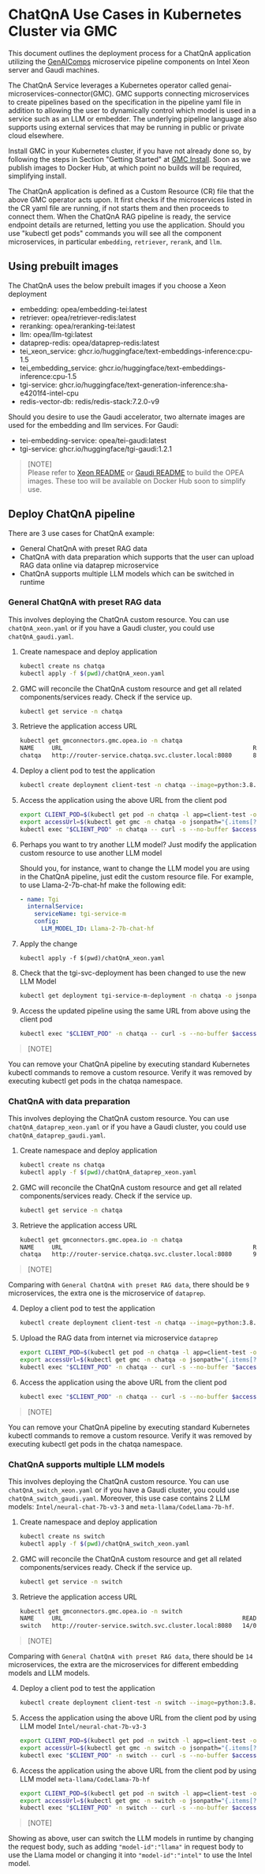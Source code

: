 # ChatQnA Use Cases in Kubernetes Cluster via GMC

This document outlines the deployment process for a ChatQnA application utilizing the [GenAIComps](https://github.com/opea-project/GenAIComps.git) microservice pipeline components on Intel Xeon server and Gaudi machines.

The ChatQnA Service leverages a Kubernetes operator called genai-microservices-connector(GMC). GMC supports connecting microservices to create pipelines based on the specification in the pipeline yaml file in addition to allowing the user to dynamically control which model is used in a service such as an LLM or embedder. The underlying pipeline language also supports using external services that may be running in public or private cloud elsewhere.

Install GMC  in your Kubernetes cluster, if you have not already done so, by following the steps in Section "Getting Started" at [GMC Install](https://github.com/opea-project/GenAIInfra/tree/main/microservices-connector). Soon as we publish images to Docker Hub, at which point no builds will be required, simplifying install.


The ChatQnA application is defined as a Custom Resource (CR) file that the above GMC operator acts upon. It first checks if the microservices listed in the CR yaml file are running, if not starts them and then proceeds to connect them. When the ChatQnA RAG pipeline is ready, the service endpoint details are returned, letting you use the application. Should you use "kubectl get pods" commands you will see all the component microservices, in particular `embedding`, `retriever`, `rerank`, and `llm`.


## Using prebuilt images

The ChatQnA uses the below prebuilt images if you choose a Xeon deployment

- embedding:             opea/embedding-tei:latest
- retriever:             opea/retriever-redis:latest
- reranking:             opea/reranking-tei:latest
- llm:                   opea/llm-tgi:latest
- dataprep-redis:        opea/dataprep-redis:latest
- tei_xeon_service:      ghcr.io/huggingface/text-embeddings-inference:cpu-1.5
- tei_embedding_service: ghcr.io/huggingface/text-embeddings-inference:cpu-1.5
- tgi-service:           ghcr.io/huggingface/text-generation-inference:sha-e4201f4-intel-cpu
- redis-vector-db:       redis/redis-stack:7.2.0-v9

Should you desire to use the Gaudi accelerator, two alternate images are used for the embedding and llm services.
For Gaudi:

- tei-embedding-service: opea/tei-gaudi:latest
- tgi-service: ghcr.io/huggingface/tgi-gaudi:1.2.1

> [NOTE]  
> Please refer to [Xeon README](https://github.com/opea-project/GenAIExamples/blob/main/ChatQnA/docker/xeon/README.md) or [Gaudi README](https://github.com/opea-project/GenAIExamples/blob/main/ChatQnA/docker/gaudi/README.md) to build the OPEA images. These too will be available on Docker Hub soon to simplify use.

## Deploy ChatQnA pipeline

There are 3 use cases for ChatQnA example:

- General ChatQnA with preset RAG data 
- ChatQnA with data preparation which supports that the user can upload RAG data online via dataprep microservice
- ChatQnA supports multiple LLM models which can be switched in runtime


### General ChatQnA with preset RAG data

This involves deploying the ChatQnA custom resource. You can use `chatQnA_xeon.yaml` or if you have a Gaudi cluster, you could use `chatQnA_gaudi.yaml`. 

1. Create namespace and deploy application
   ```sh
   kubectl create ns chatqa
   kubectl apply -f $(pwd)/chatQnA_xeon.yaml
   ```

2. GMC will reconcile the ChatQnA custom resource and get all related components/services ready. Check if the service up.

   ```sh
   kubectl get service -n chatqa
   ```

3. Retrieve the application access URL

   ```sh
   kubectl get gmconnectors.gmc.opea.io -n chatqa
   NAME     URL                                                      READY     AGE
   chatqa   http://router-service.chatqa.svc.cluster.local:8080      8/0/8     3m
   ```

4. Deploy a client pod to test the application

   ```sh
   kubectl create deployment client-test -n chatqa --image=python:3.8.13 -- sleep infinity
   ```

5. Access the application using the above URL from the client pod

   ```sh
   export CLIENT_POD=$(kubectl get pod -n chatqa -l app=client-test -o jsonpath={.items..metadata.name})
   export accessUrl=$(kubectl get gmc -n chatqa -o jsonpath="{.items[?(@.metadata.name=='chatqa')].status.accessUrl}")
   kubectl exec "$CLIENT_POD" -n chatqa -- curl -s --no-buffer $accessUrl  -X POST  -d '{"text":"What is the revenue of Nike in 2023?","parameters":{"max_new_tokens":17, "do_sample": true}}' -H 'Content-Type: application/json'
   ```

6. Perhaps you want to try another LLM model? Just modify the application custom resource to use another LLM model

   Should you, for instance, want to change the LLM model you are using in the ChatQnA pipeline, just edit the custom resource file.
   For example, to use Llama-2-7b-chat-hf make the following edit:


   ```yaml
   - name: Tgi
     internalService:
       serviceName: tgi-service-m
       config:
         LLM_MODEL_ID: Llama-2-7b-chat-hf
   ```

7. Apply the change
   ```
   kubectl apply -f $(pwd)/chatQnA_xeon.yaml
   ```

8. Check that the tgi-svc-deployment has been changed to use the new LLM Model

   ```sh
   kubectl get deployment tgi-service-m-deployment -n chatqa -o jsonpath="{.spec.template.spec.containers[*].env[?(@.name=='LLM_MODEL_ID')].value}"
   ```

9. Access the updated pipeline using the same URL from above using the client pod

   ```sh
   kubectl exec "$CLIENT_POD" -n chatqa -- curl -s --no-buffer $accessUrl -X POST -d '{"text":"What is the revenue of Nike in 2023?","parameters":{"max_new_tokens":17, "do_sample": true}}' -H 'Content-Type: application/json'
   ```

> [NOTE]

You can remove your ChatQnA pipeline by executing standard Kubernetes kubectl commands to remove a custom resource. Verify it was removed by executing kubectl get pods in the chatqa namespace.


### ChatQnA with data preparation

This involves deploying the ChatQnA custom resource. You can use `chatQnA_dataprep_xeon.yaml` or if you have a Gaudi cluster, you could use `chatQnA_dataprep_gaudi.yaml`. 

1. Create namespace and deploy application
   ```sh
   kubectl create ns chatqa
   kubectl apply -f $(pwd)/chatQnA_dataprep_xeon.yaml
   ```

2. GMC will reconcile the ChatQnA custom resource and get all related components/services ready. Check if the service up.

   ```sh
   kubectl get service -n chatqa
   ```

3. Retrieve the application access URL

   ```sh
   kubectl get gmconnectors.gmc.opea.io -n chatqa
   NAME     URL                                                      READY     AGE
   chatqa   http://router-service.chatqa.svc.cluster.local:8080      9/0/9     3m
   ```

> [NOTE]

Comparing with `General ChatQnA with preset RAG data`, there should be `9` microservices, the extra one is the microservice of `dataprep`.

4. Deploy a client pod to test the application

   ```sh
   kubectl create deployment client-test -n chatqa --image=python:3.8.13 -- sleep infinity
   ```

5. Upload the RAG data from internet via microservice `dataprep`

   ```sh
   export CLIENT_POD=$(kubectl get pod -n chatqa -l app=client-test -o jsonpath={.items..metadata.name})
   export accessUrl=$(kubectl get gmc -n chatqa -o jsonpath="{.items[?(@.metadata.name=='chatqa')].status.accessUrl}")
   kubectl exec "$CLIENT_POD" -n chatqa -- curl -s --no-buffer "$accessUrl/dataprep" -F 'link_list=["https://raw.githubusercontent.com/opea-project/GenAIInfra/main/microservices-connector/test/data/gaudi.txt"]' -H "Content-Type: multipart/form-data"
   ```

6. Access the application using the above URL from the client pod

   ```sh
   kubectl exec "$CLIENT_POD" -n chatqa -- curl -s --no-buffer $accessUrl  -X POST  '{"text":"What are the key features of Intel Gaudi?","parameters":{"max_new_tokens":100, "do_sample": true}}' -H 'Content-Type: application/json'
   ```

> [NOTE]

You can remove your ChatQnA pipeline by executing standard Kubernetes kubectl commands to remove a custom resource. Verify it was removed by executing kubectl get pods in the chatqa namespace.


### ChatQnA supports multiple LLM models

This involves deploying the ChatQnA custom resource. You can use `chatQnA_switch_xeon.yaml` or if you have a Gaudi cluster, you could use `chatQnA_switch_gaudi.yaml`. Moreover, this use case contains 2 LLM models: `Intel/neural-chat-7b-v3-3` and `meta-llama/CodeLlama-7b-hf`.

1. Create namespace and deploy application
   ```sh
   kubectl create ns switch
   kubectl apply -f $(pwd)/chatQnA_switch_xeon.yaml
   ```

2. GMC will reconcile the ChatQnA custom resource and get all related components/services ready. Check if the service up.

   ```sh
   kubectl get service -n switch
   ```

3. Retrieve the application access URL

   ```sh
   kubectl get gmconnectors.gmc.opea.io -n switch
   NAME     URL                                                   READY     AGE
   switch   http://router-service.switch.svc.cluster.local:8080   14/0/14   83s
   ```

> [NOTE]

Comparing with `General ChatQnA with preset RAG data`, there should be `14` microservices, the extra are the microservices for different embedding models and LLM models.

4. Deploy a client pod to test the application

   ```sh
   kubectl create deployment client-test -n switch --image=python:3.8.13 -- sleep infinity
   ```

5. Access the application using the above URL from the client pod by using LLM model `Intel/neural-chat-7b-v3-3`

   ```sh
   export CLIENT_POD=$(kubectl get pod -n switch -l app=client-test -o jsonpath={.items..metadata.name})
   export accessUrl=$(kubectl get gmc -n switch -o jsonpath="{.items[?(@.metadata.name=='switch')].status.accessUrl}")
   kubectl exec "$CLIENT_POD" -n switch -- curl -s --no-buffer $accessUrl  -X POST  -d '{"text":"What are the key features of Intel Gaudi?", "model-id":"intel", "embedding-model-id":"small", "parameters":{"max_new_tokens":50, "do_sample": true}}' -H 'Content-Type: application/json'
   ```

6. Access the application using the above URL from the client pod by using LLM model `meta-llama/CodeLlama-7b-hf`

   ```sh
   export CLIENT_POD=$(kubectl get pod -n switch -l app=client-test -o jsonpath={.items..metadata.name})
   export accessUrl=$(kubectl get gmc -n switch -o jsonpath="{.items[?(@.metadata.name=='switch')].status.accessUrl}")
   kubectl exec "$CLIENT_POD" -n switch -- curl -s --no-buffer $accessUrl  -X POST  -d '{"text":"What are the key features of Intel Gaudi?", "model-id":"llama", "embedding-model-id":"small", "parameters":{"max_new_tokens":50, "do_sample": true}}' -H 'Content-Type: application/json'
   ```

> [NOTE]

Showing as above, user can switch the LLM models in runtime by changing the request body, such as adding `"model-id":"llama"` in request body to use the Llama model or changing it into `"model-id":"intel"` to use the Intel model.